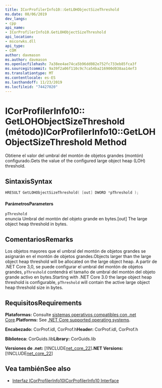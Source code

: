 ```yaml
---
title: ICorProfilerInfo10::GetLOHObjectSizeThreshold
ms.date: 08/06/2019
dev_langs:
- cpp
api_name:
- ICorProfilerInfo10.GetLOHObjectSizeThreshold
api_location:
- mscorwks.dll
api_type:
- COM
author: davmason
ms.author: davmason
ms.openlocfilehash: 7a38ee4ae74ca5b96dd082e752fc733eb85fca3f
ms.sourcegitcommit: 9a39f2a06f110c9c7ca54ba216900d038aa14ef3
ms.translationtype: MT
ms.contentlocale: es-ES
ms.lasthandoff: 11/23/2019
ms.locfileid: "74427020"
---
```

# <a name="icorprofilerinfo10getlohobjectsizethreshold-method"></a><span data-ttu-id="8939d-102">ICorProfilerInfo10:: GetLOHObjectSizeThreshold (método)</span><span class="sxs-lookup"><span data-stu-id="8939d-102">ICorProfilerInfo10::GetLOHObjectSizeThreshold Method</span></span>

<span data-ttu-id="8939d-103">Obtiene el valor del umbral del montón de objetos grandes (montón) configurado.</span><span class="sxs-lookup"><span data-stu-id="8939d-103">Gets the value of the configured large object heap (LOH) threshold.</span></span>

## <a name="syntax"></a><span data-ttu-id="8939d-104">Sintaxis</span><span class="sxs-lookup"><span data-stu-id="8939d-104">Syntax</span></span>

```cpp
HRESULT GetLOHObjectSizeThreshold( [out] DWORD *pThreshold );
```

#### <a name="parameters"></a><span data-ttu-id="8939d-105">Parámetros</span><span class="sxs-lookup"><span data-stu-id="8939d-105">Parameters</span></span>

`pThreshold` \
<span data-ttu-id="8939d-106">enuncia Umbral del montón del objeto grande en bytes.</span><span class="sxs-lookup"><span data-stu-id="8939d-106">[out] The large object heap threshold in bytes.</span></span>

## <a name="remarks"></a><span data-ttu-id="8939d-107">Comentarios</span><span class="sxs-lookup"><span data-stu-id="8939d-107">Remarks</span></span>

<span data-ttu-id="8939d-108">Los objetos mayores que el umbral del montón de objetos grandes se asignarán en el montón de objetos grandes.</span><span class="sxs-lookup"><span data-stu-id="8939d-108">Objects larger than the large object heap threshold will be allocated on the large object heap.</span></span> <span data-ttu-id="8939d-109">A partir de .NET Core 3,0, se puede configurar el umbral del montón de objetos grandes, `pThreshold` contendrá el tamaño de umbral del montón del objeto grande activo en bytes.</span><span class="sxs-lookup"><span data-stu-id="8939d-109">Starting with .NET Core 3.0 the large object heap threshold is configurable, `pThreshold` will contain the active large object heap threshold size in bytes.</span></span>

## <a name="requirements"></a><span data-ttu-id="8939d-110">Requisitos</span><span class="sxs-lookup"><span data-stu-id="8939d-110">Requirements</span></span>

<span data-ttu-id="8939d-111">**Plataformas:** Consulte [sistemas operativos compatibles con .net Core](../../../core/install/dependencies.md?tabs=netcore30&pivots=os-windows).</span><span class="sxs-lookup"><span data-stu-id="8939d-111">**Platforms:** See [.NET Core supported operating systems](../../../core/install/dependencies.md?tabs=netcore30&pivots=os-windows).</span></span>

<span data-ttu-id="8939d-112">**Encabezado:** CorProf.idl, CorProf.h</span><span class="sxs-lookup"><span data-stu-id="8939d-112">**Header:** CorProf.idl, CorProf.h</span></span>

<span data-ttu-id="8939d-113">**Biblioteca:** CorGuids.lib</span><span class="sxs-lookup"><span data-stu-id="8939d-113">**Library:** CorGuids.lib</span></span>

<span data-ttu-id="8939d-114">**Versiones de .net:** [!INCLUDE[net_core_22](../../../../includes/net-core-30-md.md)]</span><span class="sxs-lookup"><span data-stu-id="8939d-114">**.NET Versions:** [!INCLUDE[net_core_22](../../../../includes/net-core-30-md.md)]</span></span>

## <a name="see-also"></a><span data-ttu-id="8939d-115">Vea también</span><span class="sxs-lookup"><span data-stu-id="8939d-115">See also</span></span>

- [<span data-ttu-id="8939d-116">Interfaz ICorProfilerInfo10</span><span class="sxs-lookup"><span data-stu-id="8939d-116">ICorProfilerInfo10 Interface</span></span>](../../../../docs/framework/unmanaged-api/profiling/icorprofilerinfo10-interface.md)
